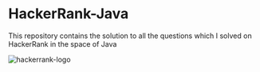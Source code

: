 # HackerRank-Java
This repository contains the solution to all the questions which I solved on HackerRank in the space of Java

![hackerrank-logo](https://user-images.githubusercontent.com/47387270/88534789-6fb9be80-d026-11ea-96fb-1f1b0108b6a9.jpg)

